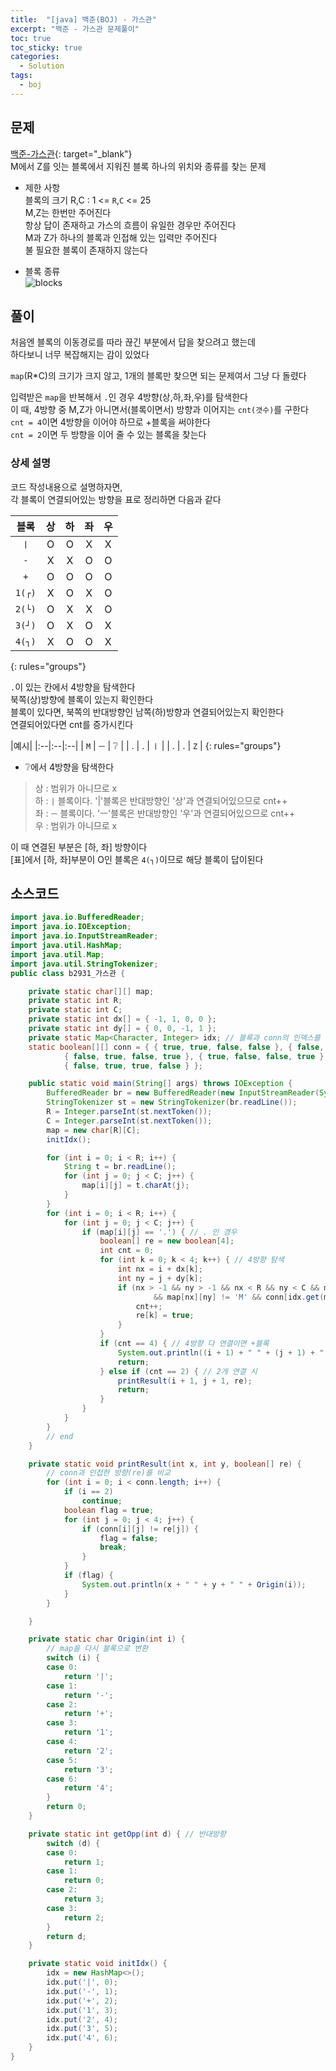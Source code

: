 ```yaml
---
title:  "[java] 백준(BOJ) - 가스관"
excerpt: "백준 - 가스관 문제풀이"
toc: true
toc_sticky: true
categories:
  - Solution
tags:
  - boj
---
```

## 문제  
[백준-가스관](https://www.acmicpc.net/problem/2931){: target="_blank"}  
M에서 Z를 잇는 블록에서 지워진 블록 하나의 위치와 종류를 찾는 문제  

* 제한 사항  
블록의 크기 R,C : 1 <= `R`,`C` <= 25  
M,Z는 한번만 주어진다  
항상 답이 존재하고 가스의 흐름이 유일한 경우만 주어진다  
M과 Z가 하나의 블록과 인접해 있는 입력만 주어진다  
불 필요한 블록이 존재하지 않는다  

* 블록 종류  
![blocks](https://onlinejudgeimages.s3-ap-northeast-1.amazonaws.com/upload/images/pipe1.png)  


## 풀이  
처음엔 블록의 이동경로를 따라 끊긴 부분에서 답을 찾으려고 했는데  
하다보니 너무 복잡해지는 감이 있었다  

`map`(R*C)의 크기가 크지 않고, 1개의 블록만 찾으면 되는 문제여서 그냥 다 돌렸다  

입력받은 `map`을 반복해서 `.`인 경우 4방향(상,하,좌,우)를 탐색한다  
이 때, 4방향 중 M,Z가 아니면서(블록이면서) 방향과 이어지는 `cnt(갯수)`를 구한다  
`cnt = 4`이면 4방향을 이어야 하므로 +블록을 써야한다  
`cnt = 2`이면 두 방향을 이어 줄 수 있는 블록을 찾는다  

### 상세 설명  
코드 작성내용으로 설명하자면,  
각 블록이 연결되어있는 방향을 표로 정리하면 다음과 같다  


| 블록 | 상 | 하 | 좌 | 우 |
|:--------:|:--------:|:-------:|:--------:|:--------:|
|`ㅣ`| O | O | X | X |
|`-`| X | X | O | O |
|`+`| O | O | O | O |
|`1(┌)`| X | O | X | O |
|`2(└)`| O | X | X | O |
|`3(┘)`| O | X | O | X |
|`4(┐)`| X | O | O | X |
{: rules="groups"}

`.`이 있는 칸에서 4방향을 탐색한다  
북쪽(상)방향에 블록이 있는지 확인한다  
블록이 있다면, 북쪽의 반대방향인 남쪽(하)방향과 연결되어있는지 확인한다  
연결되어있다면 cnt를 증가시킨다  

|예시|
|:--|:--|:--|
| `M` | `ㅡ` | ❔ |
| . | . | `ㅣ` |
| . | . | `Z` |
{: rules="groups"}

* ❔에서 4방향을 탐색한다  
 > 상 : 범위가 아니므로 x  
 > 하 : `|` 블록이다. '|'블록은 반대방향인 '상'과 연결되어있으므로 cnt++  
 > 좌 : `ㅡ` 블록이다. 'ㅡ'블록은 반대방향인 '우'과 연결되어있으므로 cnt++  
 > 우 : 범위가 아니므로 x  

이 때 연결된 부분은 [하, 좌] 방향이다  
[표]에서 [하, 좌]부분이 O인 블록은 `4(┐)`이므로 해당 블록이 답이된다  

## 소스코드  

```java
import java.io.BufferedReader;
import java.io.IOException;
import java.io.InputStreamReader;
import java.util.HashMap;
import java.util.Map;
import java.util.StringTokenizer;
public class b2931_가스관 {

	private static char[][] map;
	private static int R;
	private static int C;
	private static int dx[] = { -1, 1, 0, 0 };
	private static int dy[] = { 0, 0, -1, 1 };
	private static Map<Character, Integer> idx; // 블록과 conn의 인덱스를 연결하기 위한 map
	static boolean[][] conn = { { true, true, false, false }, { false, false, true, true }, { true, true, true, true },
			{ false, true, false, true }, { true, false, false, true }, { true, false, true, false },
			{ false, true, true, false } };

	public static void main(String[] args) throws IOException {
		BufferedReader br = new BufferedReader(new InputStreamReader(System.in));
		StringTokenizer st = new StringTokenizer(br.readLine());
		R = Integer.parseInt(st.nextToken());
		C = Integer.parseInt(st.nextToken());
		map = new char[R][C];
		initIdx();

		for (int i = 0; i < R; i++) {
			String t = br.readLine();
			for (int j = 0; j < C; j++) {
				map[i][j] = t.charAt(j);
			}
		}
		for (int i = 0; i < R; i++) {
			for (int j = 0; j < C; j++) {
				if (map[i][j] == '.') { // . 인 경우
					boolean[] re = new boolean[4];
					int cnt = 0;
					for (int k = 0; k < 4; k++) { // 4방향 탐색
						int nx = i + dx[k];
						int ny = j + dy[k];
						if (nx > -1 && ny > -1 && nx < R && ny < C && map[nx][ny] != '.' && map[nx][ny] != 'Z'
								&& map[nx][ny] != 'M' && conn[idx.get(map[nx][ny])][getOpp(k)]) { // 해당방향의 블록과 연결 시
							cnt++;
							re[k] = true;
						}
					}
					if (cnt == 4) { // 4방향 다 연결이면 +블록
						System.out.println((i + 1) + " " + (j + 1) + " +");
						return;
					} else if (cnt == 2) { // 2개 연결 시 
						printResult(i + 1, j + 1, re);
						return;
					}
				}
			}
		}
		// end
	}

	private static void printResult(int x, int y, boolean[] re) {
		// conn과 인접한 방향(re)를 비교
		for (int i = 0; i < conn.length; i++) {
			if (i == 2)
				continue;
			boolean flag = true;
			for (int j = 0; j < 4; j++) {
				if (conn[i][j] != re[j]) {
					flag = false;
					break;
				}
			}
			if (flag) {
				System.out.println(x + " " + y + " " + Origin(i));
			}
		}

	}

	private static char Origin(int i) {
		// map을 다시 블록으로 변환
		switch (i) {
		case 0:
			return '|';
		case 1:
			return '-';
		case 2:
			return '+';
		case 3:
			return '1';
		case 4:
			return '2';
		case 5:
			return '3';
		case 6:
			return '4';
		}
		return 0;
	}

	private static int getOpp(int d) { // 반대방향
		switch (d) {
		case 0:
			return 1;
		case 1:
			return 0;
		case 2:
			return 3;
		case 3:
			return 2;
		}
		return d;
	}

	private static void initIdx() {
		idx = new HashMap<>();
		idx.put('|', 0);
		idx.put('-', 1);
		idx.put('+', 2);
		idx.put('1', 3);
		idx.put('2', 4);
		idx.put('3', 5);
		idx.put('4', 6);
	}
}
```